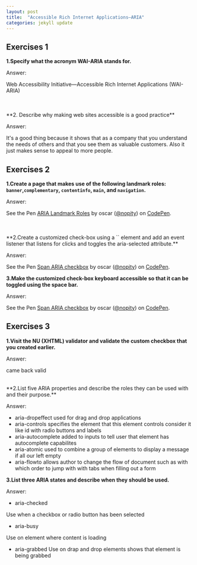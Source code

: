 ```yaml
---
layout: post
title:  "Accessible Rich Internet Applications—ARIA"
categories: jekyll update
---
```


## **Exercises 1**


**1.Specify what the acronym WAI-ARIA stands for.** <br>

<span class="label label-warning">Answer:</span><br>

Web Accessibility Initiative—Accessible Rich Internet Applications (WAI-ARIA)

<br>

<br>
**2. Describe why making web sites accessible is a good practice** <br> 

<span class="label label-warning">Answer:</span> <br>

It's a good thing because it shows that as a company that you understand the needs of others and that you see them as valuable customers. Also it just makes sense to appeal to more people.



## **Exercises 2**


**1.Create a page that makes use of the following landmark roles: `banner`,`complementary`, `contentinfo`, `main`, and `navigation`.** <br>

<span class="label label-warning">Answer:</span><br>

<p data-height="434" data-theme-id="0" data-slug-hash="mWZQqL" data-default-tab="result" data-user="nopity" data-embed-version="2" data-pen-title="ARIA Landmark Roles" class="codepen">See the Pen <a href="http://codepen.io/nopity/pen/mWZQqL/">ARIA Landmark Roles</a> by oscar (<a href="http://codepen.io/nopity">@nopity</a>) on <a href="http://codepen.io">CodePen</a>.</p>
<script async src="https://production-assets.codepen.io/assets/embed/ei.js"></script>

<br>

<br>
**2.Create a customized check-box using a `<span>` element and add an event listener that listens for clicks and toggles the aria-selected attribute.** <br> 

<span class="label label-warning">Answer:</span> <br>

<p data-height="360" data-theme-id="0" data-slug-hash="aJgXWr" data-default-tab="js,result" data-user="nopity" data-embed-version="2" data-pen-title="Span ARIA checkbox" class="codepen">See the Pen <a href="http://codepen.io/nopity/pen/aJgXWr/">Span ARIA checkbox</a> by oscar (<a href="http://codepen.io/nopity">@nopity</a>) on <a href="http://codepen.io">CodePen</a>.</p>
<script async src="https://production-assets.codepen.io/assets/embed/ei.js"></script>



**3.Make the customized check-box keyboard accessible so that it can be toggled using the space bar.** <br> 

<span class="label label-warning">Answer:</span> <br>



<p data-height="360" data-theme-id="0" data-slug-hash="aJgXWr" data-default-tab="js,result" data-user="nopity" data-embed-version="2" data-pen-title="Span ARIA checkbox" class="codepen">See the Pen <a href="http://codepen.io/nopity/pen/aJgXWr/">Span ARIA checkbox</a> by oscar (<a href="http://codepen.io/nopity">@nopity</a>) on <a href="http://codepen.io">CodePen</a>.</p>
<script async src="https://production-assets.codepen.io/assets/embed/ei.js"></script>


## **Exercises 3**

**1.Visit the NU (XHTML) validator and validate the custom checkbox that you created earlier.** <br>

<span class="label label-warning">Answer:</span><br>

came back valid
<br>

<br>
**2.List five ARIA properties and describe the roles they can be used with and their purpose.** <br> 

<span class="label label-warning">Answer:</span> <br>
* aria-dropeffect
  used for drag and drop applications
* aria-controls
 specifies the element that this element controls consider it like id with radio buttons and labels
* aria-autocomplete
 added to inputs to tell user that element has autocomplete capabilites
* aria-atomic
 used to combine a group of elements to display a message if all our left empty
* aria-flowto
 allows author to change the flow of document such as with which order to jump with with tabs when filling out a form

**3.List three ARIA states and describe when they should be used.** <br> 

<span class="label label-warning">Answer:</span> <br>


* aria-checked 

Use when a checkbox or radio button has been selected

* aria-busy 

Use on element where content is loading

* aria-grabbed
Use on drap and drop elements shows that element is being grabbed
